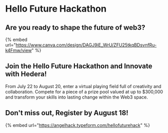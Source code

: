 # Hello Future Hackathon

## Are you ready to shape the future of web3?

{% embed url="https://www.canva.com/design/DAGJ9iE_WrU/ZFU25tkqBDsvnfRu-k4Fmw/view" %}

## Join the Hello Future Hackathon and Innovate with Hedera!

From July 22 to August 20, enter a virtual playing field full of creativity and collaboration. Compete for a piece of a prize pool valued at up to $300,000 and transform your skills into lasting change within the Web3 space.

## Don't miss out, Register by August 18!

{% embed url="https://angelhack.typeform.com/hellofuturehack" %}

